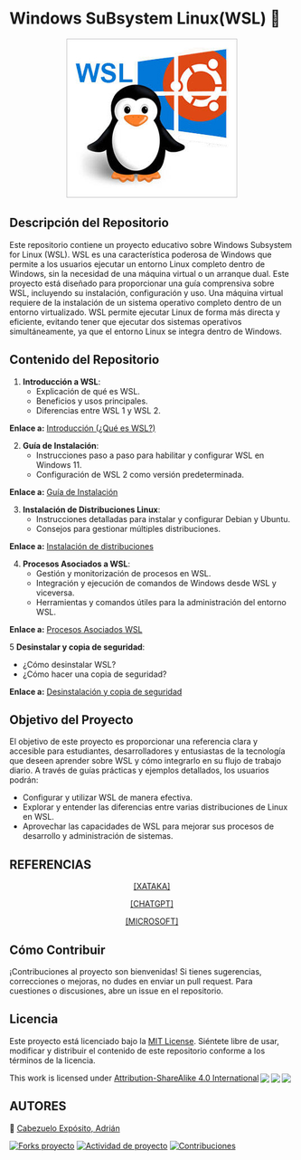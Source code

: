 #  Windows SuBsystem Linux(WSL) :penguin:
<p align="center">
   <img src="img/descarga.png" alt="portada"/>
</p>

## Descripción del Repositorio

Este repositorio contiene un proyecto educativo sobre Windows Subsystem for Linux (WSL). WSL es una característica poderosa de Windows que permite a los usuarios ejecutar un entorno Linux completo dentro de Windows, sin la necesidad de una máquina virtual o un arranque dual. Este proyecto está diseñado para proporcionar una guía comprensiva sobre WSL, incluyendo su instalación, configuración y uso.
Una máquina virtual requiere de la instalación de un sistema operativo completo dentro de un entorno virtualizado. WSL permite ejecutar Linux de forma más directa y eficiente, evitando tener que ejecutar dos sistemas operativos simultáneamente, ya que el entorno Linux se integra dentro de Windows.

## Contenido del Repositorio

1. **Introducción a WSL**:
   - Explicación de qué es WSL.
   - Beneficios y usos principales.
   - Diferencias entre WSL 1 y WSL 2.

**Enlace a:** [Introducción (¿Qué es WSL?)](quees.md)

2. **Guía de Instalación**:
   - Instrucciones paso a paso para habilitar y configurar WSL en Windows 11.
   - Configuración de WSL 2 como versión predeterminada.

**Enlace a:** [Guía de Instalación](guia.md)

3. **Instalación de Distribuciones Linux**:
   - Instrucciones detalladas para instalar y configurar Debian y Ubuntu.
   - Consejos para gestionar múltiples distribuciones.

**Enlace a:** [Instalación de distribuciones](distro.md)

4. **Procesos Asociados a WSL**:
   - Gestión y monitorización de procesos en WSL.
   - Integración y ejecución de comandos de Windows desde WSL y viceversa.
   - Herramientas y comandos útiles para la administración del entorno WSL.

**Enlace a:** [Procesos Asociados WSL](procesos.md)

5 **Desinstalar y copia de seguridad**:
   - ¿Cómo desinstalar WSL?
   - ¿Cómo hacer una copia de seguridad?

**Enlace a:** [Desinstalación y copia de seguridad ](des&copy.md)

## Objetivo del Proyecto

El objetivo de este proyecto es proporcionar una referencia clara y accesible para estudiantes, desarrolladores y entusiastas de la tecnología que deseen aprender sobre WSL y cómo integrarlo en su flujo de trabajo diario. A través de guías prácticas y ejemplos detallados, los usuarios podrán:
- Configurar y utilizar WSL de manera efectiva.
- Explorar y entender las diferencias entre varias distribuciones de Linux en WSL.
- Aprovechar las capacidades de WSL para mejorar sus procesos de desarrollo y administración de sistemas.

## REFERENCIAS
<p align="center">
<a href="https://www.xataka.com/" target="blank" title="Ir aquí">[XATAKA]</a>
</p>
<p align="center">
<a href="https://chat.openai.com/" target="blank" title="Ir aquí">[CHATGPT]</a> 
</p>
<p align="center">
<a href="https://learn.microsoft.com/es-es/windows/wsl/install" target="blank" title="Ir aquí">[MICROSOFT]</a> 
</p>

## Cómo Contribuir

¡Contribuciones al proyecto son bienvenidas! Si tienes sugerencias, correcciones o mejoras, no dudes en enviar un pull request. Para cuestiones o discusiones, abre un issue en el repositorio.

## Licencia

Este proyecto está licenciado bajo la [MIT License](LICENSE). Siéntete libre de usar, modificar y distribuir el contenido de este repositorio conforme a los términos de la licencia.
 <p xmlns:cc="http://creativecommons.org/ns#" >This work is licensed under <a href="http://creativecommons.org/licenses/by-sa/4.0/?ref=chooser-v1" target="_blank" rel="license noopener noreferrer" style="display:inline-block;">Attribution-ShareAlike 4.0 International<img style="height:22px!important;margin-left:3px;vertical-align:text-bottom;" src="https://mirrors.creativecommons.org/presskit/icons/cc.svg?ref=chooser-v1"><img style="height:22px!important;margin-left:3px;vertical-align:text-bottom;" src="https://mirrors.creativecommons.org/presskit/icons/by.svg?ref=chooser-v1"><img style="height:22px!important;margin-left:3px;vertical-align:text-bottom;" src="https://mirrors.creativecommons.org/presskit/icons/sa.svg?ref=chooser-v1"></a></p> 


## AUTORES

 :pushpin: [Cabezuelo Expósito, Adrián](https://github.com/AdrianCE94)

[![Forks proyecto](https://img.shields.io/badge/Forks-yellow)](https://github.com/AdrianCE94/WSL/forks)
[![Actividad de proyecto](https://img.shields.io/badge/Actividad-red)](https://github.com/AdrianCE94/WSL/activity)
[![Contribuciones](https://img.shields.io/badge/Contribuciones-green)](https://github.com/AdrianCE94/WSL/graphs/contributors)
